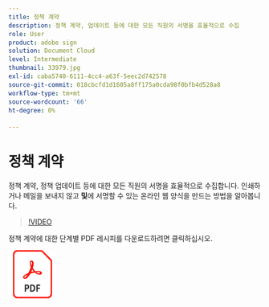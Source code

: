 ```yaml
---
title: 정책 계약
description: 정책 계약, 업데이트 등에 대한 모든 직원의 서명을 효율적으로 수집
role: User
product: adobe sign
solution: Document Cloud
level: Intermediate
thumbnail: 33979.jpg
exl-id: caba5740-6111-4cc4-a63f-5eec2d742578
source-git-commit: 018cbcfd1d1605a8ff175a0cda98f0bfb4d528a8
workflow-type: tm+mt
source-wordcount: '66'
ht-degree: 0%

---
```


# 정책 계약

정책 계약, 정책 업데이트 등에 대한 모든 직원의 서명을 효율적으로 수집합니다. 인쇄하거나 메일을 보내지 않고 **및**&#x200B;에 서명할 수 있는 온라인 웹 양식을 만드는 방법을 알아봅니다.

>[!VIDEO](https://video.tv.adobe.com/v/33979?hidetitle=true)

정책 계약에 대한 단계별 PDF 레시피를 다운로드하려면 클릭하십시오.

[![PDF 레시피 다운로드](../assets/acrobat_PDF_96.png)](../assets/adobe-sign_set_up_a_web_form_use_case.pdf)
